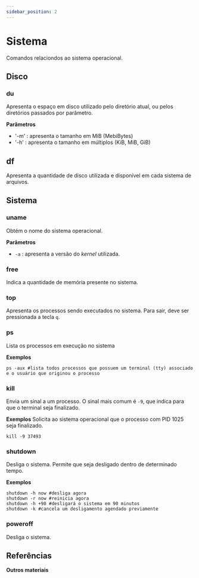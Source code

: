 ```yaml
---
sidebar_position: 2
---
```


# Sistema

Comandos relaciondos ao sistema operacional.

## Disco

### du

Apresenta o espaço em disco utilizado pelo diretório atual, ou pelos diretórios passados por parâmetro.

**Parâmetros**
- '-m' : apresenta o tamanho em MiB (MebiBytes)
- '-h' : apresenta o tamanho em múltiplos (KiB, MiB, GiB)

## df

Apresenta a quantidade de disco utilizada e disponível em cada sistema de arquivos.



## Sistema

### uname

Obtém o nome do sistema operacional.

**Parâmetros**  

- `-a` : apresenta a versão do *kernel* utilizada.

### free

Indica a quantidade de memória presente no sistema.


### top

Apresenta os processos sendo executados no sistema. Para sair, deve ser pressionada a tecla `q`.

### ps

Lista os processos em execução no sistema

**Exemplos**

```
ps -aux #lista todos processos que possuem um terminal (tty) associado e o usuário que originou o processo
```

### kill

Envia um sinal a um processo. O sinal mais comum é `-9`, que indica para que o terminal seja finalizado.

**Exemplos**
Solicita ao sistema operacional que o processo com PID 1025 seja finalizado.
```
kill -9 37493
```


### shutdown

Desliga o sistema. Permite que seja desligado dentro de determinado tempo.

**Exemplos**
```
shutdown -h now #desliga agora
shutdown -r now #reinicia agora
shutdown -h +90 #desligará o sistema em 90 minutos
shutdown -k #cancela um desligamento agendado previamente
```

### poweroff

Desliga o sistema.


## Referências

**Outros materiais**  
